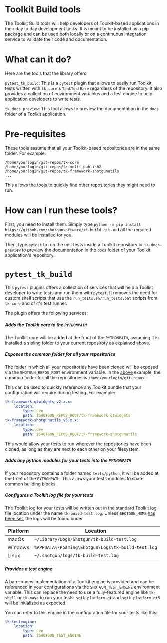 # Toolkit Build tools

The Toolkit Build tools will help developers of Toolkit-based applications in their day to day development tasks. It is meant
to be installed as a pip package and can be used both locally or on a continuous integration service to validate their code
and documentation.

# What can it do?

Here are the tools that the library offers:

`pytest_tk_build`: This is a `pytest` plugin that allows to easily run Toolkit tests written with `tk-core`'s `TankTestBase`
regardless of the repository. It also provides a collection of environment variables and a test engine to help application
developers to write tests.

`tk_docs_preview`: This tool allows to preview the documentation in the `docs` folder of a Toolkit application.

# Pre-requisites

These tools assume that all your Toolkit-based repositories are in the same folder. For example:

```
/home/yourlogin/git-repos/tk-core
/home/yourlogin/git-repos/tk-multi-publish2
/home/yourlogin/git-repos/tk-framework-shotgunutils
...
```

This allows the tools to quickly find other repositories they might need to run.

# How can I run these tools?

First, you need to install them. Simply type `python -m pip install https://github.com/shotgunsoftware/tk-build.git` and all the required modules will be installed for you.

Then, type `pytest` to run the unit tests inside a Toolkit repository or `tk-docs-preview` to preview the documentation in the `docs` folder of your Toolkit application's repository.

# `pytest_tk_build`

This `pytest` plugins offers a collection of services that will help a Toolkit developer to write tests and run them with `pytest`. It removes the need for custom shell scripts that use the `run_tests.sh/run_tests.bat` scripts from `tk-core` and of it's test runner.

The plugin offers the following services:

##### Adds the Toolkit core to the `PYTHONPATH`

The Toolkit core will be added at the front of the `PYTHONPATH`, assuming it is installed a sibling folder to your current reposiroty as explained [above](#pre-requisites).

##### Exposes the common folder for all your repositories

The folder in which all your repositories have been cloned will be exposed via the `SHOTGUN_REPOS_ROOT` environment variable. In the [above](#pre-requisites) example, the common folder for all the repositories is `/home/yourlogin/git-repos`.

This can be used to quickly reference any Toolkit bundle that your configuration will require during testing. For example:

```yaml
tk-framework-qtwidgets_v2.x.x:
    location:
        type: dev
        path: $SHOTGUN_REPOS_ROOT/tk-framework-qtwidgets
tk-framework-shotgunutils_v5.x.x:
    location:
        type: dev
        path: $SHOTGUN_REPOS_ROOT/tk-framework-shotgunutils
```

This would allow your tests to run wherever the repositories have been cloned, as long as they are next to each other
on your filesystem.

##### Adds any python modules for your tests into the `PYTHONPATH`

If your repository contains a folder named `tests/python`, it will be added at the front of the `PYTHONPATH`. This
allows your tests modules to share common building blocks.

##### Configures a Toolkit log file for your tests

The Toolkit log for your tests will be written out in the standard Toolkit log file location under the name `tk-build-test.log`. Unless `SHOTGUN_HOME` [has been set](http://developer.shotgunsoftware.com/tk-core/utils.html?highlight=logmanager#sgtk.util.LocalFileStorageManager), the logs will be found under

| Platform | Location                                             |
| -------- | ---------------------------------------------------- |
| macOs    | `~/Library/Logs/Shotgun/tk-build-test.log`           |
| Windows  | `%APPDATA%\Roaming\Shotgun\Logs\tk-build-test.log`   |
| Linux    | `~/.shotgun/logs/tk-build-test.log`                  |

##### Provides a test engine

A bare-bones implementation of a Toolkit engine is provided and can be referenced in your configurations via the `SHOTGUN_TEST_ENGINE` environment variable. This can replace the need to use a fully-featured engine like `tk-shell` or `tk-maya` to run your tests. `sgtk.platform.qt` and `sgtk.platform.qt5` will be initialized as expected.

You can refer to this engine in the configuration file for your tests like this:

```yaml
tk-testengine:
    location:
        type: dev
        path: $SHOTGUN_TEST_ENGINE
```

